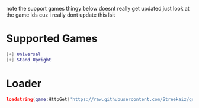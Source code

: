 note
the support games thingy below doesnt really get updated
just look at the game ids cuz i really dont update this lsit
# Supported Games
```lua
[+] Universal
[+] Stand Upright
``` 
# Loader
```lua
loadstring(game:HttpGet('https://raw.githubusercontent.com/Streekaiz/generic/main/generic%20loader/resources/loader.lua', true))()
```
